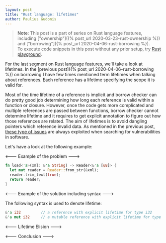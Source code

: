 ```yaml
---
layout: post
title: "Rust language: lifetimes"
author: Paulius Gudonis
---
```


> **Note**: This post is a part of series on Rust language features, including ["ownership"]({% post_url 2020-03-23-rust-ownership %}) and ["borrowing"]({% post_url 2020-04-06-rust-borrowing %}).  
> To execute code snippets in this post without any prior setup, try [Rust playground](https://play.rust-lang.org).

For the last segment on Rust language features, we'll take a look at lifetimes. In the [previous post]({% post_url 2020-04-06-rust-borrowing %}) on borrowing I have few times mentioned term lifetimes when talking about references. Each reference has a lifetime specifying the scope it is valid for.

Most of the time lifetime of a reference is implicit and borrow checker can do pretty good job determining how long each reference is valid within a function or closure. However, once the code gets more complicated and multiple references are passed between functions, borrow checker cannot determine lifetime and it requires to get explicit annotation to figure out how those references are related. The aim of lifetimes is to avoid dangling pointers which reference invalid data. As mentioned in the previous post, [these type of issues](https://www.zdnet.com/article/microsoft-70-percent-of-all-security-bugs-are-memory-safety-issues/) are always exploited when searching for vulnerabilities in software.

Let's have a look at the following example:

<--- Example of the problem ---> 

```rust
fn load<'a>(xml: &'a String) -> Reader<&'a [u8]> {
  let mut reader = Reader::from_str(&xml);
  reader.trim_text(true);
  return reader;
}
```

<--- Example of the solution including syntax ---> 


The following syntax is used to denote lifetime:

```rust
&'a i32			// a reference with explicit lifetime for type i32
&'a mut i32		// a mutable reference with explicit lifetime for type i32
```

<--- Lifetime Elision ---> 


<--- Conclusion ---> 